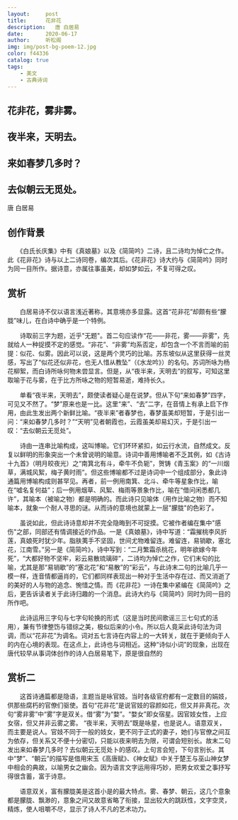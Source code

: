 ```yaml
---
layout:     post
title:      花非花
description:   唐 白居易
date:       2020-06-17
author:     听松阁
img: img/post-bg-poem-12.jpg
color: f44336
catalog: true
tags:
    - 美文
    - 古典诗词
---
```



## 花非花，雾非雾。
## 夜半来，天明去。
## 来如春梦几多时？
## 去似朝云无觅处。

唐 白居易

## 创作背景

　　《白氏长庆集》中有《真娘墓》以及《简简吟》二诗，且二诗均为悼亡之作。此《花非花》诗与以上二诗同卷，编次其后。《花非花》诗大约与《简简吟》同时为同一目所作。据诗意，亦属往事虽美，却如梦如云，不复可得之叹。



## 赏析

　　白居易诗不仅以语言浅近著称，其意境亦多显露。这首“花非花”却颇有些“朦胧”味儿，在白诗中确乎是一个特例。

　　诗取前三字为题，近乎"无题"。首二句应读作“花——非花，雾——非雾”，先就给人一种捉摸不定的感觉。“非花”、“非雾”均系否定，却包含一个不言而喻的前提：似花、似雾。因此可以说，这是两个灵巧的比喻。苏东坡似从这里获得一丝灵感，写出了“似花还似非花，也无人惜从教坠”（《水龙吟》）的名句。苏词所咏为杨花柳絮，而白诗所咏何物未尝显言。但是，从“夜半来，天明去”的叙写，可知这里取喻于花与雾，在于比方所咏之物的短暂易逝，难持长久。

　　单看“夜半来，天明去”，颇使读者疑心是在说梦。但从下句“来如春梦”四字，可见又不然了。“梦”原来也是一比。这里“来”、“去”二字，在音情上有承上启下作用，由此生发出两个新鲜比喻。“夜半来”者春梦也，春梦虽美却短暂，于是引出一问：“来如春梦几多时？”“天明”见者朝霞也，云霞虽美却易幻灭，于是引出一叹：“去似朝云无觅处”。

　　诗由一连串比喻构成，这叫博喻。它们环环紧扣，如云行水流，自然成文。反复以鲜明的形象突出一个未曾说明的喻意。诗词中善用博喻者不乏其例，如《古诗十九首》（明月皎夜光）之“南箕北有斗，牵牛不负轭”，贺铸《青玉案》的“一川烟草，满城风絮，梅子黄时雨”。但这些博喻都不过是诗词中一个组成部分，象此诗通篇用博喻构成则甚罕见。再者，前一例用南箕、北斗、牵牛等星象作比，喻在“嘘名复何益”；后一例用烟草、风絮、梅雨等景象作比，喻在“借问闲悉都几许”，其喻本（被喻之物）都是明确的。而此诗只见喻体（用作比喻之物）而不知喻本，就象一个耐人寻思的谜。从而诗的意境也就蒙上一层"朦胧"的色彩了。

　　虽说如此，但此诗诗意却并不完全隐晦到不可捉摸。它被作者编在集中"感伤"之部，同部还有情调接近的作品。一是《真娘墓》，诗中写道：“霜摧桃李风折莲，真娘死时犹少年。脂肤荑手不坚固，世间尤物难留连。难留连，易销歇，塞北花，江南雪。”另一是《简简吟》，诗中写到：“二月繁霜杀桃花，明年欲嫁今年死”，“大都好物不坚牢，彩云易散琉璃碎”，二诗均为悼亡之作，它们末句的比喻，尤其是那“易销歇”的“塞北花”和“易散”的“彩云”，与此诗末二句的比喻几乎一模一样，连音情都逼肖的，它们都同样表现出一种对于生活中存在过、而又消逝了的美好的人与物的追念、惋惜之情。而《花非花》一诗在集中紧编在《简简吟》之后，更告诉读者关于此诗归趣的一个消息。此诗大约与《简简吟》同时为同一目的所作吧。

　　此诗运用三字句与七字句轮换的形式（这是当时民间歌谣三三七句式的活用），兼有节律整饬与错综之美，极似后来的小令。所以后人竟采此诗句法为词调，而以“花非花”为调名。词对五七言诗在内容上的一大转关，就在于更倾向于人的内在心境的表现。在这点上，此诗也与词相近。这种“诗似小词”的现象，出现在唐代较早从事词体创作的诗人白居易笔下，原是很自然的





## 赏析二

　　这首诗通篇都是隐语，主题当是咏官妓。当时各级官府都有一定数目的娟妓，供那些腐朽的官僚们驱使。首句“花非花”是说官妓的容颜如花，但又并非真花。次句“雾非雾”中“雾”字是双关。借“雾”为“婺”。“婺女”即女宿星。因官妓女性，上应女宿，但又并非云雾之雾。 “夜半来，天明去”既是咏星，也是说人。语意双关，而主要是说人。官妓不同于一般的妓女，更不同于正式的妻子，她们与官僚之间互为依存，但关系又不便十分密切，只能以夜来明去为限，可谓会短别长。故末二句发出来如春梦几多时？去似朝云无觅处卜的感叹。上句言会短，下句言别长。其中“梦”、“朝云”的描写是借用宋玉《高唐赋》、《神女赋》中关于楚王与巫山神女梦中相会的典故，以喻男女之幽会。因为语言文字运用得巧妙，把男女欢爱之事抒写得很含蓄，富于诗意。

　　语意双关，富有朦胧美是这首小是的最大特点。雾、春梦、朝云，这几个意象都是朦胧、飘渺的，意象之间又故意省略了衔接，显出较大的跳跃性，文字空灵，精炼，使人咀嚼不尽，显示了诗人不凡的艺术功力。

